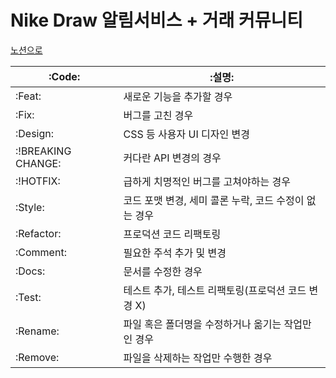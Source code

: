 # Nike Draw 알림서비스 + 거래 커뮤니티


<a href="https://iris-number-7f2.notion.site/Nike-Draw-5a435befb54846ef907bcc6a67b821ad">노션으로<a/>

  |:Code:|:설명:|
  |---|---|
  |:Feat:|새로운 기능을 추가할 경우|
  |:Fix:|버그를 고친 경우|
  |:Design:|CSS 등 사용자 UI 디자인 변경|
  |:!BREAKING CHANGE:| 커다란 API 변경의 경우|
  |:!HOTFIX:| 급하게 치명적인 버그를 고쳐야하는 경우|
  |:Style:| 코드 포맷 변경, 세미 콜론 누락, 코드 수정이 없는 경우|
  |:Refactor:| 프로덕션 코드 리팩토링|
  |:Comment:| 필요한 주석 추가 및 변경|
  |:Docs:|문서를 수정한 경우|
  |:Test:|테스트 추가, 테스트 리팩토링(프로덕션 코드 변경 X)|
  |:Rename:|파일 혹은 폴더명을 수정하거나 옮기는 작업만인 경우|
  |:Remove:|파일을 삭제하는 작업만 수행한 경우|

